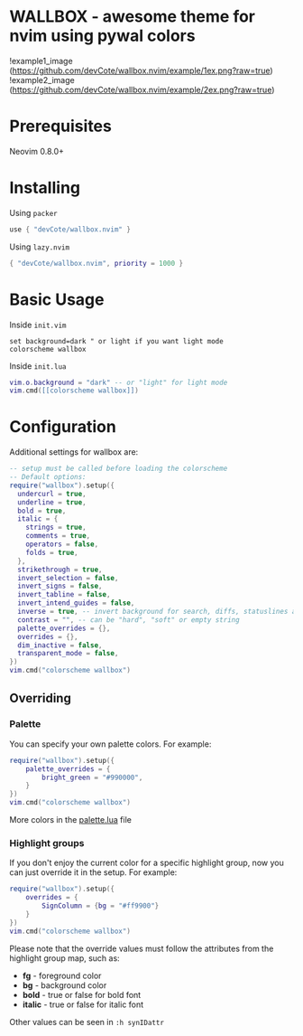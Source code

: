 # WALLBOX - awesome theme for nvim using pywal colors

!example1_image (https://github.com/devCote/wallbox.nvim/example/1ex.png?raw=true)
!example2_image (https://github.com/devCote/wallbox.nvim/example/2ex.png?raw=true)

# Prerequisites

Neovim 0.8.0+

# Installing

Using `packer`

```lua
use { "devCote/wallbox.nvim" }
```

Using `lazy.nvim`

```lua
{ "devCote/wallbox.nvim", priority = 1000 }
```

# Basic Usage

Inside `init.vim`

```vim
set background=dark " or light if you want light mode
colorscheme wallbox
```

Inside `init.lua`

```lua
vim.o.background = "dark" -- or "light" for light mode
vim.cmd([[colorscheme wallbox]])
```

# Configuration

Additional settings for wallbox are:

```lua
-- setup must be called before loading the colorscheme
-- Default options:
require("wallbox").setup({
  undercurl = true,
  underline = true,
  bold = true,
  italic = {
    strings = true,
    comments = true,
    operators = false,
    folds = true,
  },
  strikethrough = true,
  invert_selection = false,
  invert_signs = false,
  invert_tabline = false,
  invert_intend_guides = false,
  inverse = true, -- invert background for search, diffs, statuslines and errors
  contrast = "", -- can be "hard", "soft" or empty string
  palette_overrides = {},
  overrides = {},
  dim_inactive = false,
  transparent_mode = false,
})
vim.cmd("colorscheme wallbox")
```

## Overriding

### Palette

You can specify your own palette colors. For example:

```lua
require("wallbox").setup({
    palette_overrides = {
        bright_green = "#990000",
    }
})
vim.cmd("colorscheme wallbox")
```

More colors in the [palette.lua](lua/wallbox/palette.lua) file

### Highlight groups

If you don't enjoy the current color for a specific highlight group, now you can just override it in the setup. For
example:

```lua
require("wallbox").setup({
    overrides = {
        SignColumn = {bg = "#ff9900"}
    }
})
vim.cmd("colorscheme wallbox")
```

Please note that the override values must follow the attributes from the highlight group map, such as:

- **fg** - foreground color
- **bg** - background color
- **bold** - true or false for bold font
- **italic** - true or false for italic font

Other values can be seen in `:h synIDattr`
